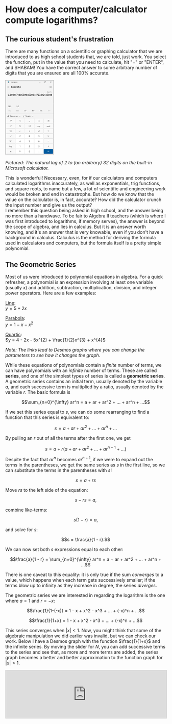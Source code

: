 <!---
Summer of Math Exposition 3
How does a computer/calculator compute natural logarithms?

Author:  Zach Chartrand
Created on 2 July 2023
-->

# How does a computer/calculator compute logarithms?

## The curious student's frustration
There are many functions on a scientific or graphing calculator that we are 
introduced to as high school students that, we are told, just work.  You select 
the function, put in the value that you need to calculate, hit "=" or "ENTER", 
and SHABAM!  You have the correct answer to some arbitrary number of digits that
you are ensured are all 100% accurate.

<img src="./images/Calculator_ln_2.png" width=30% title="Pictured:  The natural log of 2 to 32 digits on the built-in Microsoft calculator">

*Pictured:  The natural log of 2 to (an arbitrary) 32 digits on the built-in Microsoft calculator.*

This is wonderful!  Necessary, even, for if our calculators and computers calculated 
logarithms inaccurately, as well as exponentials, trig functions, and square roots, 
to name but a few, a lot of scientific and engineering work would be broken and 
end in catastrophe.  But how do we know that the value on the calculator is, in fact, 
accurate?  How did the calculator crunch the input number and give us the output?  
I remember this question being asked in high school, and the answer being no more than
a handwave.  To be fair to Algebra II teachers (which is where I was first introduced 
to logarithms, if memory serves), the answer is beyond the scope of algebra, and lies in 
calculus.  But it is an answer worth knowing, and it's an answer that is very 
knowable, even if you don't have a background in calculus.  Calculus is the method 
for deriving the formula used in calculators and computers, but the formula itself 
is a pretty simple polynomial.

## The Geometric Series
Most of us were introduced to polynomial equations in algebra.  For a quick refresher, a 
polynomial is an expression involving at least one variable (usually $x$) and addition, 
subtraction, multiplication, division, and integer power operators.  Here are a few examples:

[Line](https://www.desmos.com/calculator/o0i7zoysc2):  <br> $y = 5 + 2x$

[Parabola](https://www.desmos.com/calculator/zdjd1sn77k):  <br> $y = 1 - x - x^{2}$

[Quartic](https://www.desmos.com/calculator/3jjshmktba):  <br> $y = 4 - 2x - 5x^{2} + \frac{1}{2}x^{3} + x^{4}$

*Note:  The links lead to Desmos graphs where you can change the parameters to see how it changes the graph.*

While these equations of polynomials contain a *finite* number of terms, we can have polynomials 
with an *infinite* number of terms.  These are called **series**, and one of the simplest types of 
series is called a **geometric series**.  A geometric series contains an initial term, usually 
denoted by the variable $a$, and each successive term is multiplied by a ratio, usually denoted by 
the variable $r$.  The basic formula is 

$$\sum_{n=0}^{\infty} ar^n = a + ar + ar^2 + ... + ar^n + ...$$

If we set this series equal to $s$, we can do some rearranging to find a function that 
this series is equivalent to:

$$s = a + ar + ar^2 + ... + ar^n + ...$$

By pulling an $r$ out of all the terms after the first one, we get

$$s = a + r(a + ar + ar^2 + ... + ar^{n-1} + ...)$$

Despite the fact that $ar^n$ becomes $ar^{n-1}$, if we were to expand out the terms in the 
parentheses, we get the same series as $s$ in the first line, so we can substitute the 
terms in the parentheses with $s$!

$$s = a + rs$$

Move $rs$ to the left side of the equation:

$$s - rs = a,$$

combine like-terms:

$$s(1 - r) = a,$$

and solve for $s$:

$$s = \frac{a}{1 - r}.$$

We can now set both $s$ expressions equal to each other:

$$\frac{a}{1 - r} = \sum_{n=0}^{\infty} ar^n = a + ar + ar^2 + ... + ar^n + ...$$

There is one caveat to this equality:  it is only true if the sum *converges* to a 
value, which happens when each term gets successively smaller; if the terms blow 
up to infinity as they increase in degree, the series *diverges*.

The geometric series we are interested in regarding the logarithm is the one where $a = 1$ 
and $r = -x$:

$$\frac{1}{1-(-x)} = 1 - x + x^2 - x^3 + ... + (-x)^n + ...$$

$$\frac{1}{1+x} = 1 - x + x^2 - x^3 + ... + (-x)^n + ...$$

This series converges when $|x| < 1$.  Now, you might think that some of the algebraic 
manipulation we did earlier was invalid, but we can check our work.  Below I have a Desmos 
graph with the function $\frac{1}{1+x}$ and the infinite series.  By moving the slider for $N$, 
you can add successive terms to the series and see that, as more and more terms are added, 
the series graph becomes a better and better approximation to the function graph for $|x| < 1$.

<iframe src="https://www.desmos.com/calculator/7hczeiyf4b?embed" width="100%" style="border: 1px solid #ccc" frameborder=0></iframe>
